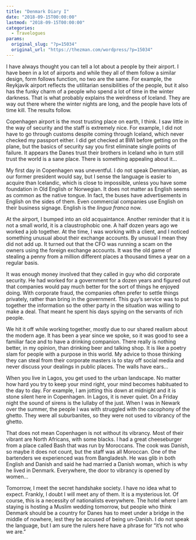 ```yaml
---
title: "Denmark Diary I"
date: "2018-09-15T00:00:00"
lastmod: "2018-09-15T00:00:00"
categories:
  - Travelogues
params:
  original_slug: "?p=15034"
  original_url: "https://thezman.com/wordpress/?p=15034"
---
```


I have always thought you can tell a lot about a people by their
airport. I have been in a lot of airports and while they all of them
follow a similar design, form follows function, no two are the same. For
example, the Reykjavik airport reflects the utilitarian sensibilities of
the people, but it also has the funky charm of a people who spend a lot
of time in the winter darkness. That is what probably explains the
weirdness of Iceland. They are way out there where the winter nights are
long, and the people have lots of time kill. The results follow.

Copenhagen airport is the most trusting place on earth, I think. I saw
little in the way of security and the staff is extremely nice. For
example, I did not have to go through customs despite coming through
Iceland, which never checked my passport either. I did get checked at
BWI before getting on the plane, but the basics of security say you
first eliminate single points of failure. It appears the Danes trust
their brothers in Iceland who in turn still trust the world is a sane
place. There is something appealing about it…

My first day in Copenhagen was uneventful. I do not speak Denmarkian, as
our former president would say, but I sense the language is easier to
acquire than Icelandic, which is close to impossible, unless you have
some foundation in Old English or Norwegian. It does not matter as
English seems as common as the native tongue. In fact, the buses have
advertisements in English on the sides of them. Even commercial
companies use English on their business signage. English is the *lingua
franca* now.

At the airport, I bumped into an old acquaintance. Another reminder that
it is not a small world, it is a claustrophobic one. A half dozen years
ago we worked a job together. At the time, I was working with a client,
and I noticed something unusual about their exchange accounts. By
unusual I mean they did not add up. It turned out that the CFO was
running a scam on the owners using the foreign exchange accounts. It was
the old game of stealing a penny from a million different places a
thousand times a year on a regular basis.

It was enough money involved that they called in guy who did corporate
security. He had worked for a government for a dozen years and figured
out that companies would pay much better for the sort of things he
enjoyed doing. With corporate fraud, the companies often prefer to
settle things privately, rather than bring in the government. This guy’s
service was to put together the information so the other party in the
situation was willing to make a deal. That meant he spent his days
spying on the servants of rich people.

We hit it off while working together, mostly due to our shared realism
about the modern age. It has been a year since we spoke, so it was good
to see a familiar face and to have a drinking companion. There really is
nothing better, in my opinion, than drinking beer and talking shop. It
is like a poetry slam for people with a purpose in this world. My advice
to those thinking they can steal from their corporate masters is to stay
off social media and never discuss your dealings in public places. The
walls have ears…

When you live in Lagos, you get used to the urban landscape. No matter
how hard you try to keep your mind right, your mind becomes habituated
to the day to day. For example, I am jotting this down at midnight and
it is stone silent here in Copenhagen. In Lagos, it is never quiet. On a
Friday night the sound of sirens is the lullaby of the just. When I was
in Newark over the summer, the people I was with struggled with the
cacophony of the ghetto. They were all suburbanites, so they were not
used to vibrancy of the ghetto.

That does not mean Copenhagen is not without its vibrancy. Most of their
vibrant are North Africans, with some blacks. I had a great cheeseburger
from a place called Bash that was run by Moroccans. The cook was Danish,
so maybe it does not count, but the staff was all Moroccan. One of the
bartenders we experienced was from Bangladesh. He was glib in both
English and Danish and said he had married a Danish woman, which is why
he lived in Denmark. Everywhere, the door to vibrancy is opened by
women…

Tomorrow, I meet the secret handshake society. I have no idea what to
expect. Frankly, I doubt I will meet any of them. It is a mysterious
lot. Of course, this is a necessity of nationalists everywhere. The
hotel where I am staying is hosting a Muslim wedding tomorrow, but
people who think Denmark should be a country for Danes has to meet under
a bridge in the middle of nowhere, lest they be accused of being
un-Danish. I do not speak the language, but I am sure the rulers here
have a phrase for “it’s not who we are.”
